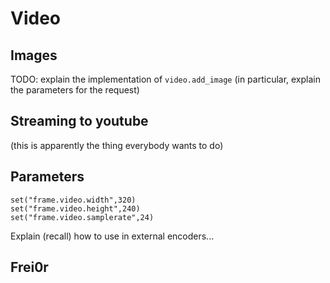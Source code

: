 Video
=====

Images
------

TODO: explain the implementation of `video.add_image` (in particular,
explain the parameters for the request)

Streaming to youtube
--------------------

(this is apparently the thing everybody wants to do)

Parameters
----------
```
set("frame.video.width",320)
set("frame.video.height",240)
set("frame.video.samplerate",24)
```
Explain (recall) how to use in external encoders...

Frei0r
------

